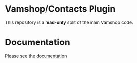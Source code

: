 # Vamshop/Contacts Plugin

This repository is a **read-only** split of the main Vamshop code.

# Documentation

Please see the [documentation](http://docs.vamshop.com/3.0)
